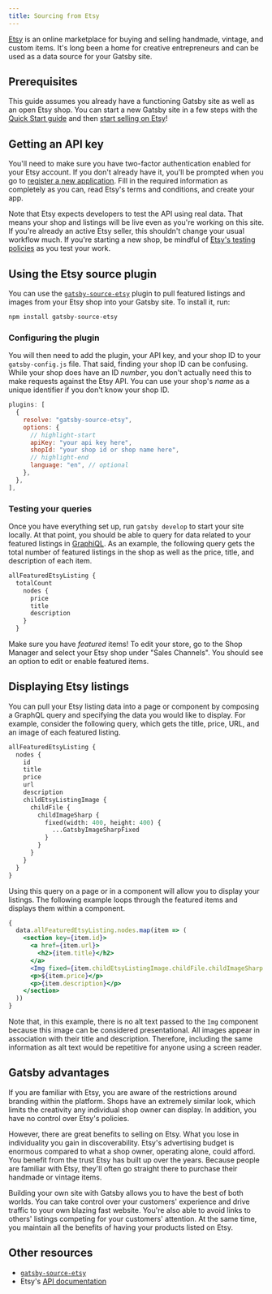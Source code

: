 ```yaml
---
title: Sourcing from Etsy
---
```


[Etsy](https://www.etsy.com/) is an online marketplace for buying and selling handmade, vintage, and custom items. It's long been a home for creative entrepreneurs and can be used as a data source for your Gatsby site.

## Prerequisites

This guide assumes you already have a functioning Gatsby site as well as an open Etsy shop. You can start a new Gatsby site in a few steps with the [Quick Start guide](/docs/quick-start) and then [start selling on Etsy](https://www.etsy.com/your/shop/create)!

## Getting an API key

You'll need to make sure you have two-factor authentication enabled for your Etsy account. If you don't already have it, you'll be prompted when you go to [register a new application](https://www.etsy.com/developers/register). Fill in the required information as completely as you can, read Etsy's terms and conditions, and create your app.

Note that Etsy expects developers to test the API using real data. That means your shop and listings will be live even as you're working on this site. If you're already an active Etsy seller, this shouldn't change your usual workflow much. If you're starting a new shop, be mindful of [Etsy's testing policies](https://www.etsy.com/developers/documentation/getting_started/testing#section_etsy_api_testing_policies) as you test your work.

## Using the Etsy source plugin

You can use the [`gatsby-source-etsy`](/packages/gatsby-source-etsy/) plugin to pull featured listings and images from your Etsy shop into your Gatsby site. To install it, run:

```bash
npm install gatsby-source-etsy
```

### Configuring the plugin

You will then need to add the plugin, your API key, and your shop ID to your `gatsby-config.js` file. That said, finding your shop ID can be confusing. While your shop does have an ID _number_, you don't actually need this to make requests against the Etsy API. You can use your shop's _name_ as a unique identifier if you don't know your shop ID.

```js:title=gatsby-config.js
plugins: [
  {
    resolve: "gatsby-source-etsy",
    options: {
      // highlight-start
      apiKey: "your api key here",
      shopId: "your shop id or shop name here",
      // highlight-end
      language: "en", // optional
    },
  },
],
```

### Testing your queries

Once you have everything set up, run `gatsby develop` to start your site locally. At that point, you should be able to query for data related to your featured listings in [GraphiQL](/docs/running-queries-with-graphiql/). As an example, the following query gets the total number of featured listings in the shop as well as the price, title, and description of each item.

```graphql
allFeaturedEtsyListing {
  totalCount
    nodes {
      price
      title
      description
    }
  }
```

Make sure you have _featured_ items! To edit your store, go to the Shop Manager and select your Etsy shop under "Sales Channels". You should see an option to edit or enable featured items.

## Displaying Etsy listings

You can pull your Etsy listing data into a page or component by composing a GraphQL query and specifying the data you would like to display. For example, consider the following query, which gets the title, price, URL, and an image of each featured listing.

```graphql
allFeaturedEtsyListing {
  nodes {
    id
    title
    price
    url
    description
    childEtsyListingImage {
      childFile {
        childImageSharp {
          fixed(width: 400, height: 400) {
            ...GatsbyImageSharpFixed
          }
        }
      }
    }
  }
}
```

Using this query on a page or in a component will allow you to display your listings. The following example loops through the featured items and displays them within a component.

```jsx
{
  data.allFeaturedEtsyListing.nodes.map(item => (
    <section key={item.id}>
      <a href={item.url}>
        <h2>{item.title}</h2>
      </a>
      <Img fixed={item.childEtsyListingImage.childFile.childImageSharp.fixed} />
      <p>${item.price}</p>
      <p>{item.description}</p>
    </section>
  ))
}
```

Note that, in this example, there is no alt text passed to the `Img` component because this image can be considered presentational. All images appear in association with their title and description. Therefore, including the same information as alt text would be repetitive for anyone using a screen reader.

## Gatsby advantages

If you are familiar with Etsy, you are aware of the restrictions around branding within the platform. Shops have an extremely similar look, which limits the creativity any individual shop owner can display. In addition, you have no control over Etsy's policies.

However, there are great benefits to selling on Etsy. What you lose in individuality you gain in discoverability. Etsy's advertising budget is enormous compared to what a shop owner, operating alone, could afford. You benefit from the trust Etsy has built up over the years. Because people are familiar with Etsy, they'll often go straight there to purchase their handmade or vintage items.

Building your own site with Gatsby allows you to have the best of both worlds. You can take control over your customers' experience and drive traffic to your own blazing fast website. You're also able to avoid links to others' listings competing for your customers' attention. At the same time, you maintain all the benefits of having your products listed on Etsy.

## Other resources

- [`gatsby-source-etsy`](/packages/gatsby-source-etsy/)
- Etsy's [API documentation](https://www.etsy.com/developers/documentation/)
